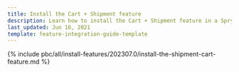 ```yaml
---
title: Install the Cart + Shipment feature
description: Learn how to install the Cart + Shipment feature in a Spryker project.
last_updated: Jun 16, 2021
template: feature-integration-guide-template
---
```



{% include pbc/all/install-features/202307.0/install-the-shipment-cart-feature.md %} <!-- To edit, see /_includes/pbc/all/install-features/202307.0/install-the-shipment-cart-feature.md -->
